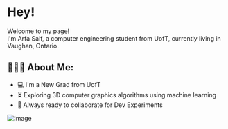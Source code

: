 <h1> Hey!</h1>


<p>Welcome to my page! </br> I'm Arfa Saif, a computer engineering student from UofT, currently living in Vaughan, Ontario. </p>

<h2 align="left">👩🏼‍💻 About Me: </h2>

- :computer: I'm a New Grad from UofT
- :hourglass_flowing_sand:  Exploring 3D computer graphics algorithms using machine learning
- :rocket: Always ready to collaborate for Dev Experiments


![image](https://user-images.githubusercontent.com/48233453/153280154-4ca8422d-0789-462e-850b-4d21911eafdd.png)

<!---
ArfaSaif/ArfaSaif is a ✨ special ✨ repository because its `README.md` (this file) appears on your GitHub profile.
You can click the Preview link to take a look at your changes.
--->
